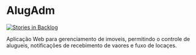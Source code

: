 AlugAdm
=======
[![Stories in Backlog](https://img.shields.io/badge/issues-waffle.io-yellow.svg)](https://waffle.io/juliannyas/AlugAdm)

Aplicação Web para gerenciamento de imoveis, permitindo o controle de alugueis, notificações de recebimento de vaores e fuxo de locaçes.
